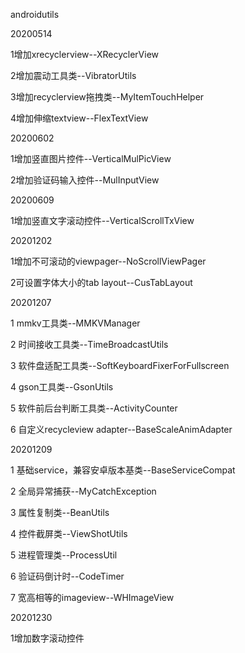 androidutils

20200514

1增加xrecyclerview--XRecyclerView

2增加震动工具类--VibratorUtils

3增加recyclerview拖拽类--MyItemTouchHelper

4增加伸缩textview--FlexTextView

20200602

1增加竖直图片控件--VerticalMulPicView

2增加验证码输入控件--MulInputView


20200609

1增加竖直文字滚动控件--VerticalScrollTxView


20201202

1增加不可滚动的viewpager--NoScrollViewPager

2可设置字体大小的tab layout--CusTabLayout



20201207

1 mmkv工具类--MMKVManager

2 时间接收工具类--TimeBroadcastUtils

3 软件盘适配工具类--SoftKeyboardFixerForFullscreen

4 gson工具类--GsonUtils

5 软件前后台判断工具类--ActivityCounter

6 自定义recycleview adapter--BaseScaleAnimAdapter


20201209

1 基础service，兼容安卓版本基类--BaseServiceCompat

2 全局异常捕获--MyCatchException

3 属性复制类--BeanUtils

4 控件截屏类--ViewShotUtils

5 进程管理类--ProcessUtil

6 验证码倒计时--CodeTimer

7 宽高相等的imageview--WHImageView


20201230

1增加数字滚动控件



